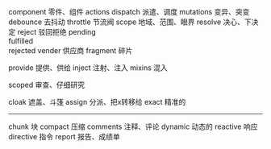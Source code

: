 component    零件、组件
actions
dispatch     派遣、调度
mutations    变异、突变
debounce     去抖动
throttle     节流阀
scope        地域、范围、眼界
resolve      决心、下决定
reject       驳回拒绝
pending      
fulfilled    
rejected
vender       供应商
fragment     碎片


provide      提供、供给
inject       注射、注入
mixins       混入

scoped       审查、仔细研究

cloak        遮盖、斗篷
assign       分派、把x转移给
exact        精准的

--------------------
chunk      块
compact    压缩
comments   注释、评论
dynamic    动态的
reactive   响应
directive  指令
report     报告、成绩单
